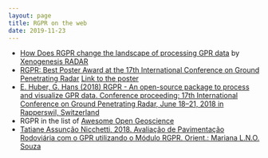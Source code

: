 ```yaml
---
layout: page
title: RGPR on the web
date: 2019-11-23
---
```


<!--
# RGPR: a free and open-source software package to process and visualise <acronym title="Ground Penetrating Radar">GPR</acronym> data
-->

* [How Does RGPR change the landscape of processing GPR data](http://xenogenesis.net/index.php/concrete-scan/41-rgpr-gpr-xenogenesis) by [Xenogenesis RADAR](http://xenogenesis.net/)
* [RGPR: Best Poster Award at the 17th International Conference on Ground Penetrating Radar](https://www.gpr2018.hsr.ch/index.php?id=18108) [Link to the poster](https://emanuelhuber.github.io/publications/poster_2018_huber-and-hans_RGPR-new-open-source-package.pdf)
* [E. Huber, G. Hans (2018) RGPR - An open-source package to process and visualize GPR data. Conference proceeding: 17th International Conference on Ground Penetrating Radar, June 18–21, 2018 in Rapperswil, Switzerland](https://emanuelhuber.github.io/publications/2018_huber-and-hans_RGPR-new-R-package_notes.pdf)
* RGPR in the list of [Awesome Open Geoscience](https://github.com/softwareunderground/awesome-open-geoscience)
* [Tatiane Assunção Nicchetti, 2018. Avaliação de Pavimentação Rodoviária com o GPR utilizando o Módulo RGPR. Orient.: Mariana L.N.O. Souza](http://www.cpgg.ufba.br/gr-geof/geo213/trabalhos-graducao/Tatiane-Nicchetti.pdf)